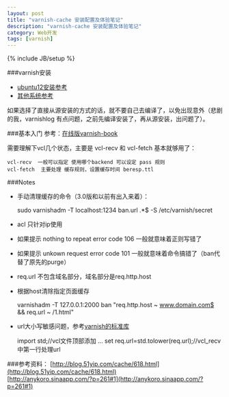 ```yaml
---
layout: post
title: "varnish-cache 安装配置及体验笔记"
description: "varnish-cache 安装配置及体验笔记"
category: Web开发
tags: [varnish]
---
```

{% include JB/setup %}

###varnish安装
* [ubuntu12安装参考](https://www.varnish-cache.org/installation/ubuntu)  
* [其他系统参考](https://www.varnish-cache.org/docs)

如果选择了直接从源安装的方式的话，就不要自己去编译了，以免出现意外（悲剧的我，varnishlog 有点问题，之前先编译安装了，再从源安装，出问题了）。

###基本入门
参考：[在线版varnish-book](https://www.varnish-software.com/static/book/index.html)

需要理解下vcl几个状态，主要是 vcl-recv 和 vcl-fetch 基本就够用了：

	vcl-recv  一般可以指定 使用哪个backend 可以设定 pass 规则
	vcl-fetch  主要处理 缓存规则，设置缓存时间 beresp.ttl

###Notes

* 手动清理缓存的命令（3.0版和以前有出入来着）：

    sudo varnishadm -T localhost:1234 ban.url .*$ -S /etc/varnish/secret

* acl 只针对ip使用
* 如果提示 nothing to repeat error code 106 一般就意味着正则写错了
* 如果提示 unkown request error code 101 一般就意味着命令搞错了（ban代替了原先的purge）
* req.url 不包含域名部分，域名部分是req.http.host
* 根据host清除指定页面缓存

	varnishadm -T 127.0.0.1:2000 ban "req.http.host ~ www.domain.com$ && req.url ~ /1.html"

* url大小写敏感问题，参考[varnish的标准库](https://www.varnish-cache.org/docs/trunk/reference/vmod_std.html)

	import std;//vcl文件顶部添加 
	...
	set req.url=std.tolower(req.url);//vcl_recv中第一行处理url 

###参考资料：
[http://blog.51yip.com/cache/618.html](http://blog.51yip.com/cache/618.html)  
[http://anykoro.sinaapp.com/?p=261#1](http://anykoro.sinaapp.com/?p=261#1)